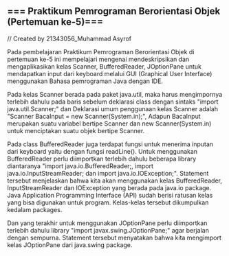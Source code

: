 ## === Praktikum Pemrograman Berorientasi Objek (Pertemuan ke-5)===

// Created by 21343056_Muhammad Asyrof

  Pada pembelajaran Praktikum Pemrograman Berorientasi Objek di pertemuan ke-5 ini mempelajari mengenai mendeskripsikan dan mengaplikasikan kelas Scanner, BufferedReader,  JOptionPane untuk  mendapatkan input  dari  keyboard melalui GUI (Graphical User Interface) menggunakan Bahasa pemrograman Java dengan IDE. 
  
  Pada kelas Scanner berada pada paket java.util, maka harus mengimpornya terlebih dahulu pada baris sebelum deklarasi class dengan sintaks "import java.util.Scanner;" dan Deklarasi umum penggunaan kelas Scanner adalah "Scanner BacaInput = new Scanner(System.in);", Adapun BacaInput merupakan suatu variabel bertipe Scanner dan new Scanner(System.in) untuk menciptakan suatu objek bertipe Scanner. 
  
  Pada class BufferedReader juga terdapat fungsi untuk menerima inputan dari keyboard yaitu dengan fungsi readLine(). Untuk menggunakan BufferedReader perlu diimportkan terlebih dahulu beberapa library diantaranya "import java.io.BufferedReader;, import java.io.InputStreamReader; dan import java.io.IOException;". Statement tersebut menjelaskan bahwa kita akan menggunakan kelas BufferedReader, InputStreamReader dan IOException yang berada pada java.io package. Java Application Programming Interface (API) sudah berisi ratusan kelas yang bisa digunakan untuk program. Kelas-kelas tersebut dikumpulkan kedalam packages. 
  
  Dan yang terakhir untuk menggunakan JOptionPane perlu diimportkan terlebih dahulu library "import javax.swing.JOptionPane;" agar berjalan dengan sempurna. Statement tersebut menyatakan bahwa kita mengimport kelas JOptionPane dari java.swing package.
